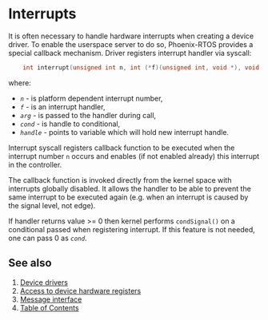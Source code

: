 # Interrupts

It is often necessary to handle hardware interrupts when creating a device driver. To enable the userspace server to do
so, Phoenix-RTOS provides a special callback mechanism. Driver registers interrupt handler via syscall:

````C
    int interrupt(unsigned int n, int (*f)(unsigned int, void *), void *arg, unsigned int cond, unsigned int *handle);
````

where:

- _`n`_ - is platform dependent interrupt number,
- _`f`_ - is an interrupt handler,
- _`arg`_ - is passed to the handler during call,
- _`cond`_ - is handle to conditional,
- _`handle`_ - points to variable which will hold new interrupt handle.

Interrupt syscall registers callback function to be executed when the interrupt number `n`  occurs and enables (if not
enabled already) this interrupt in the controller.

The callback function is invoked directly from the kernel space with interrupts globally disabled. It allows the handler
to be able to prevent the same interrupt to be executed again (e.g. when an interrupt is caused by the signal level, not
edge).

If handler returns value >= 0 then kernel performs `condSignal()` on a conditional passed when registering interrupt. If
this feature is not needed, one can pass 0 as _`cond`_.

## See also

1. [Device drivers](devices.md)
2. [Access to device hardware registers](hwaccess.md)
3. [Message interface](interface.md)
4. [Table of Contents](../README.md)

